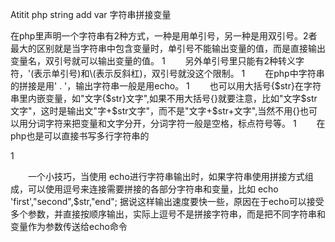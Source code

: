 Atitit php string add var 字符串拼接变量


在php里声明一个字符串有2种方式，一种是用单引号，另一种是用双引号。2者最大的区别就是当字符串中包含变量时，单引号不能输出变量的值，而是直接输出变量名，双引号就可以输出变量的值。
1 <?php2 $a = 'hello';3 $b = 'world';4 echo '$a $b';  //输出$a $b5 echo "$a $b"; //输出hello world6 ?>
　　另外单引号里只能有2种转义字符，\'(表示单引号)和\\(表示反斜杠)，双引号就没这个限制。
1 <?php2 echo '\'hello\\world\''; //输出'hello\world'3 echo "\thello\r\n";  //\t表示制表符，\r\n表示换行4 ?>
　　在php中字符串的拼接是用' . '，输出字符串一般是用echo。
1 <?php2 $a = 'hello';3 $b = 'world';4 echo $a . '&nbsp;' . $b;//输出hello world    (&nbsp;)表示空格5 ?>
　　也可以用大括号{$str}在字符串里内嵌变量，如"文字{$str}文字",如果不用大括号{}就要注意，比如"文字$str文字"，这时是输出文"字+$str文字"，而不是"文字+$str+文字",当然不用{}也可以用分词字符来把变量和文字分开，分词字符一般是空格，标点符号等。
1 <?php2 $a = 'hello';3 echo "qqq{$a}qq";//输出qqqhelloqqq4 echo "qqq$aqqq";//输出的是qqq$aqqq,而不是qqqhelloqqq5 echo "qqq$a qqq";//在$a后面加个空格也是可以得，输出qqq$a qqq6 ?>
　　在php也是可以直接书写多行字符串的

 1 <?php 2 $str=<<<STR 3 'ok',"hello" 4 I will 5 {$str1} 6 STR; 7  8 /**** 9  * 其中三个小于号代表多行字符串的输入，STR是字符串界定符，界定符的名字可以自己定义，两个界定符之间的内容就是多行字符串。其中的单引号双引号可以直接输出而不必转义，当然里面也可以直接插入变量，输出是会自动替换变量值的10 ****/11 ?>

　　一个小技巧，当使用 echo进行字符串输出时，如果字符串使用拼接方式组成，可以使用逗号来连接需要拼接的各部分字符串和变量，比如
echo 'first',"second",$str,"end";
据说这样输出速度要快一些，原因在于echo可以接受多个参数，并直接按顺序输出，实际上逗号不是拼接字符串，而是把不同字符串和变量作为参数传送给echo命令

